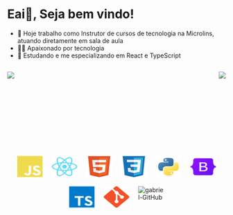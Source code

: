 ### <h1>Eai👋, Seja bem vindo!</h1>

- 🔭 Hoje trabalho como Instrutor de cursos de tecnologia na Microlins, atuando diretamente em sala de aula
- 👨‍💻 Apaixonado por tecnologia
- 🌱 Estudando e me especializando em React e TypeScript

##

<div style="display: flex; justify-content: space-between; gap: 20px;">
  <img height="180em" src="https://github-readme-stats.vercel.app/api?username=gabrieldotech&show_icons=true&theme=algolia&include_all_commits=true&count_private=true" />
  <img height="180em" src="https://github-readme-stats.vercel.app/api/top-langs/?username=gabrieldotech&layout=compact&langs_count=6&theme=algolia" />
</div>

<p>
  <div style="display: flex; gap: 20px; flex-wrap: wrap; justify-content: center;">
    <img align="center" alt="gabriel-Js" height="50" width="60" src="https://raw.githubusercontent.com/devicons/devicon/master/icons/javascript/javascript-plain.svg">
    <img align="center" alt="gabriel-React" height="50" width="60" src="https://raw.githubusercontent.com/devicons/devicon/master/icons/react/react-original.svg">
    <img align="center" alt="gabriel-HTML" height="50" width="60" src="https://raw.githubusercontent.com/devicons/devicon/master/icons/html5/html5-original.svg">
    <img align="center" alt="gabriel-CSS" height="50" width="60" src="https://raw.githubusercontent.com/devicons/devicon/master/icons/css3/css3-original.svg">
    <img align="center" alt="gabriel-Python" height="50" width="60" src="https://raw.githubusercontent.com/devicons/devicon/master/icons/python/python-original.svg">
    <img align="center" alt="gabriel-Bootstrap" height="50" width="60" src="https://raw.githubusercontent.com/devicons/devicon/master/icons/bootstrap/bootstrap-original.svg">
    <img align="center" alt="gabriel-TypeScript" height="50" width="60" src="https://raw.githubusercontent.com/devicons/devicon/master/icons/typescript/typescript-original.svg">
    <img align="center" alt="gabriel-Git" height="50" width="60" src="https://raw.githubusercontent.com/devicons/devicon/master/icons/git/git-original.svg">
    <img align="center" alt="gabriel-GitHub" height="50" width="60" src="https://cdn.jsdelivr.net/npm/simple-icons@v6/icons/github.svg">
  </div>
</p>
